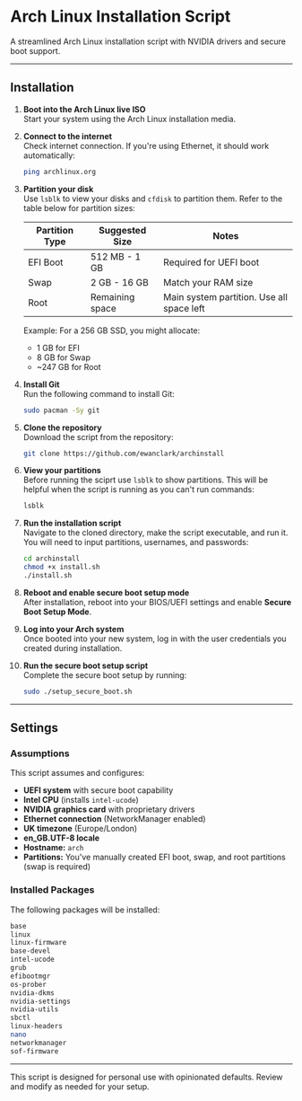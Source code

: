 # Arch Linux Installation Script

A streamlined Arch Linux installation script with NVIDIA drivers and secure boot support.

---

## Installation

1. **Boot into the Arch Linux live ISO**  
   Start your system using the Arch Linux installation media.

2. **Connect to the internet**  
   Check internet connection. If you're using Ethernet, it should work automatically:
   ```bash
   ping archlinux.org
   ```

4. **Partition your disk**  
   Use `lsblk` to view your disks and `cfdisk` to partition them. Refer to the table below for partition sizes:

   | Partition Type | Suggested Size         | Notes                                      |
   |----------------|------------------------|--------------------------------------------|
   | EFI Boot       | 512 MB - 1 GB          | Required for UEFI boot                    |
   | Swap           | 2 GB - 16 GB           | Match your RAM size                       |
   | Root           | Remaining space        | Main system partition. Use all space left |

   Example: For a 256 GB SSD, you might allocate:
   - 1 GB for EFI
   - 8 GB for Swap
   - ~247 GB for Root

5. **Install Git**  
   Run the following command to install Git:  
   ```bash
   sudo pacman -Sy git
   ```

6. **Clone the repository**  
   Download the script from the repository:  
   ```bash
   git clone https://github.com/ewanclark/archinstall
   ```

7. **View your partitions**  
   Before running the sciprt use `lsblk` to show partitions. This will be helpful when the script is running as you can't run commands:
   ```bash
   lsblk
   ```
   
8. **Run the installation script**  
   Navigate to the cloned directory, make the script executable, and run it. You will need to input partitions, usernames, and passwords:  
   ```bash
   cd archinstall
   chmod +x install.sh
   ./install.sh
   ```

9. **Reboot and enable secure boot setup mode**  
    After installation, reboot into your BIOS/UEFI settings and enable **Secure Boot Setup Mode**.

10. **Log into your Arch system**  
    Once booted into your new system, log in with the user credentials you created during installation.

11. **Run the secure boot setup script**  
    Complete the secure boot setup by running:  
    ```bash
    sudo ./setup_secure_boot.sh
    ```

---

## Settings

### Assumptions
This script assumes and configures:
- **UEFI system** with secure boot capability
- **Intel CPU** (installs `intel-ucode`)
- **NVIDIA graphics card** with proprietary drivers
- **Ethernet connection** (NetworkManager enabled)
- **UK timezone** (Europe/London)
- **en_GB.UTF-8 locale**
- **Hostname:** `arch`
- **Partitions:** You've manually created EFI boot, swap, and root partitions (swap is required)

### Installed Packages
The following packages will be installed:

```bash
base
linux
linux-firmware
base-devel
intel-ucode
grub
efibootmgr
os-prober
nvidia-dkms
nvidia-settings
nvidia-utils
sbctl
linux-headers
nano
networkmanager
sof-firmware
``` 

---

This script is designed for personal use with opinionated defaults. Review and modify as needed for your setup.
